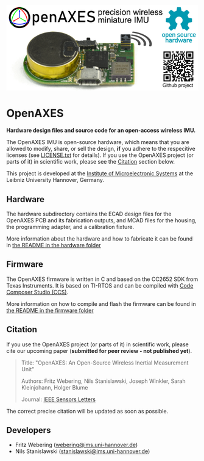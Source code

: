 ![OpenAXES Graphical Abstract](docs/static/images/gagraphic.png)

# OpenAXES

**Hardware design files and source code for an open-access wireless IMU.**

The OpenAXES IMU is open-source hardware, which means that you are allowed to modify, share, or sell the design, **if** you adhere to the respecitive licenses (see [LICENSE.txt](/LICENSE.txt) for details).
If you use the OpenAXES project (or parts of it) in scientific work, please see the [Citation](#Citation) section below.

This project is developed at the [Institute of Microelectronic Systems](https://www.ims.uni-hannover.de/) at the Leibniz University Hannover, Germany.

## Hardware

The hardware subdirectory contains the ECAD design files for the OpenAXES PCB and its fabrication outputs, and MCAD files for the housing, the programming adapter, and a calibration fixture.

More information about the hardware and how to fabricate it can be found in [the README in the hardware folder](/hardware/README.md)

## Firmware

The OpenAXES firmware is written in C and based on the CC2652 SDK from Texas Instruments.
It is based on TI-RTOS and can be compiled with [Code Composer Studio (CCS)](https://www.ti.com/tool/CCSTUDIO).

More information on how to compile and flash the firmware can be found in [the README in the firmware folder](/firmware/README.md)

## Citation

If you use the OpenAXES project (or parts of it) in scientific work,
please cite our upcoming paper (**submitted for peer review - not published yet**).

> Title: "OpenAXES: An Open-Source Wireless Inertial Measurement Unit"
>
> Authors: Fritz Webering, Nils Stanislawski, Joseph Winkler, Sarah Kleinjohann, Holger Blume
>
> Journal: [IEEE Sensors Letters](https://ieee-sensors.org/ieee-sensors-letters/)

The correct precise citation will be updated as soon as possible.

## Developers

- Fritz Webering (webering@ims.uni-hannover.de)
- Nils Stanislawski (stanislawski@ims.uni-hannover.de)
